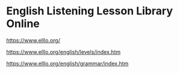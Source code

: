 # English Listening Lesson Library Online

https://www.elllo.org/

https://www.elllo.org/english/levels/index.htm

https://www.elllo.org/english/grammar/index.htm
